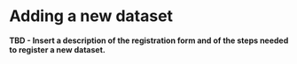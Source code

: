 # Adding a new dataset

**TBD - Insert a description of the registration form and of the steps needed to register a new dataset.**